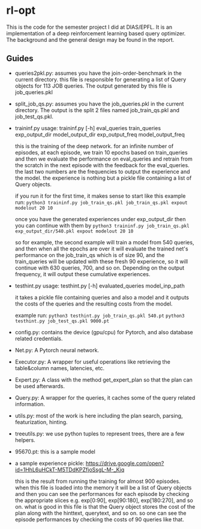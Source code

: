 # rl-opt

This is the code for the semester project I did at DIAS/EPFL. It is an implementation
of a deep reinforcement learning based query optimizer. The background and the general design
may be found in the report.

## Guides

- queries2pkl.py:
     assumes you have the join-order-benchmark in the current directory.
this file is responsible for generating a list of Query objects for 113 JOB queries.
The output generated by this file is job_queries.pkl

- split_job_qs.py:
     assumes you have the job_queries.pkl in the current directory.
The output is the split 2 files named job_train_qs.pkl and job_test_qs.pkl.

- traininf.py
    usage: traininf.py [-h]
                   eval_queries train_queries exp_output_dir model_output_dir
                   exp_output_freq model_output_freq

    this is the training of the deep network. for an infinite number of episodes, at each episode,
    we train 10 epochs based on train_queries and then we evaluate the performance on eval_queries
    and retrain from the scratch in the next episode with the feedback for the eval_queries.
    the last two numbers are the frequencies to output the experience and the model.
    the experience is nothing but a pickle file containing a list of Query objects.

    if you run it for the first time, it makes sense to start like this
        example run: `python3 traininf.py job_train_qs.pkl job_train_qs.pkl expout modelout 20 10`
    
    once you have the generated experiences under exp_output_dir then you can continue with them by
        `python3 traininf.py job_train_qs.pkl exp_output_dir/540.pkl expout modelout 20 10`

    so for example, the second example will train a model from 540 queries, and then when all the epochs are over
    it will evaluate the trained net's performance on the job_train_qs which is of size 90, and the train_queries
    will be updated with these fresh 90 experience, so it will continue with 630 queries, 700, and so on. Depending on
    the output frequency, it will output these cumulative experiences.

- testhint.py
 usage: testhint.py [-h] evaluated_queries model_inp_path

    it takes a pickle file containing queries and also a model and it outputs the costs of the queries and the resulting costs
    from the model.    

    example run: `python3 testhint.py job_train_qs.pkl 540.pt`
             `python3 testhint.py job_test_qs.pkl 9000.pt`

- config.py: contains the device (gpu/cpu) for Pytorch, and also database related credentials.

- Net.py: A Pytorch neural network.

-  Executor.py: A wrapper for useful operations like retrieving the table&column names, latencies, etc.

-  Expert.py: A class with the method get_expert_plan so that the plan can be used afterwards.

-  Query.py: A wrapper for the queries, it caches some of the query related information.

- utils.py: most of the work is here including the plan search, parsing, featurization, hinting.

- treeutils.py: we use python tuples to represent trees, there are a few helpers.

- 95670.pt: this is a sample model

- a sample experience pickle: https://drive.google.com/open?id=1HhL6uHCkT-M5TDdKPZfjoSsgL-M-_Kjq

    this is the result from running the training for almost 900 episodes. when this file is loaded into the memory
    it will be a list of Query objects and then you can see the performances for each episode by checking the appropriate slices
    e.g. exp[0:90], exp[90:180], exp[180:270], and so on. what is good in this file is that the Query object stores the cost
    of the plan along with the hinttext, querytext, and so on. so one can see the episode performances by checking the costs of
    90 queries like that.


